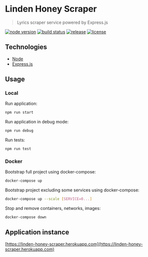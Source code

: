 # Linden Honey Scraper

> Lyrics scraper service powered by Express.js

[![node version][node-image]][node-url]
[![build status][ci-image]][ci-url]
[![release][release-image]][release-url]
[![license][license-image]][license-url]

[node-image]: https://img.shields.io/badge/node->=12-brightgreen.svg?style=flat-square
[node-url]: https://nodejs.org/en/download/
[release-image]: https://img.shields.io/github/release/linden-honey/linden-honey-scraper.svg?style=flat-square
[release-url]: https://github.com/linden-honey/linden-honey-scraper/releases
[ci-image]: https://img.shields.io/github/workflow/status/linden-honey/linden-honey-scraper/CI?style=flat-square
[ci-url]: https://github.com/linden-honey/linden-honey-scraper/actions
[license-image]: https://img.shields.io/github/license/mashape/apistatus.svg?style=flat-square
[license-url]: https://github.com/linden-honey/linden-honey-scraper/blob/master/LICENSE

## Technologies

- [Node](https://nodejs.org/)
- [Express.js](https://expressjs.com/)

## Usage

### Local

Run application:

```bash
npm run start
```

Run application in debug mode:

```bash
npm run debug
```

Run tests:

```bash
npm run test
```

### Docker

Bootstrap full project using docker-compose:

```bash
docker-compose up
```

Bootstrap project excluding some services using docker-compose:

```bash
docker-compose up --scale [SERVICE=0...]
```

Stop and remove containers, networks, images:

```bash
docker-compose down
```

## Application instance

[https://linden-honey-scraper.herokuapp.com](https://linden-honey-scraper.herokuapp.com)
